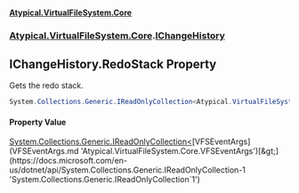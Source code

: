 #### [Atypical.VirtualFileSystem.Core](VirtualFileSystem.md 'VirtualFileSystem')
### [Atypical.VirtualFileSystem.Core](VirtualFileSystem.md#Atypical.VirtualFileSystem.Core 'Atypical.VirtualFileSystem.Core').[IChangeHistory](IChangeHistory.md 'Atypical.VirtualFileSystem.Core.IChangeHistory')

## IChangeHistory.RedoStack Property

Gets the redo stack.

```csharp
System.Collections.Generic.IReadOnlyCollection<Atypical.VirtualFileSystem.Core.VFSEventArgs> RedoStack { get; }
```

#### Property Value
[System.Collections.Generic.IReadOnlyCollection&lt;](https://docs.microsoft.com/en-us/dotnet/api/System.Collections.Generic.IReadOnlyCollection-1 'System.Collections.Generic.IReadOnlyCollection`1')[VFSEventArgs](VFSEventArgs.md 'Atypical.VirtualFileSystem.Core.VFSEventArgs')[&gt;](https://docs.microsoft.com/en-us/dotnet/api/System.Collections.Generic.IReadOnlyCollection-1 'System.Collections.Generic.IReadOnlyCollection`1')